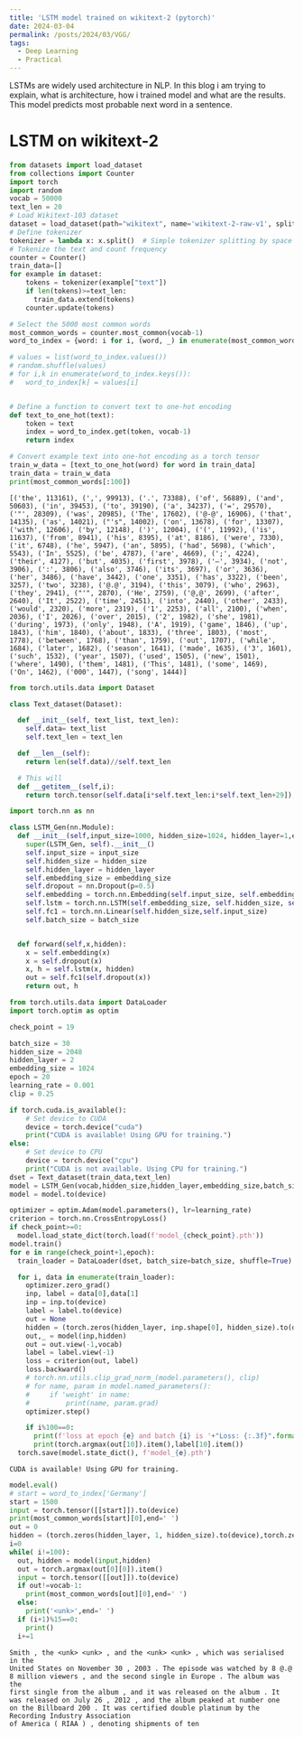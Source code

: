 ```yaml
---
title: 'LSTM model trained on wikitext-2 (pytorch)'
date: 2024-03-04
permalink: /posts/2024/03/VGG/
tags:
  - Deep Learning
  - Practical
---
```


LSTMs are widely used architecture in NLP. In this blog i am trying to explain, what is architecture, how i trained model and what are the results. This model predicts most probable next word in a sentence. 

# LSTM on wikitext-2

```python
from datasets import load_dataset
from collections import Counter
import torch
import random
vocab = 50000
text_len = 20
# Load Wikitext-103 dataset
dataset = load_dataset(path="wikitext", name='wikitext-2-raw-v1', split="train")
# Define tokenizer
tokenizer = lambda x: x.split()  # Simple tokenizer splitting by space
# Tokenize the text and count frequency
counter = Counter()
train_data=[]
for example in dataset:
    tokens = tokenizer(example["text"])
    if len(tokens)>=text_len:
      train_data.extend(tokens)
    counter.update(tokens)

# Select the 5000 most common words
most_common_words = counter.most_common(vocab-1)
word_to_index = {word: i for i, (word, _) in enumerate(most_common_words)}

# values = list(word_to_index.values())
# random.shuffle(values)
# for i,k in enumerate(word_to_index.keys()):
#   word_to_index[k] = values[i]


# Define a function to convert text to one-hot encoding
def text_to_one_hot(text):
    token = text
    index = word_to_index.get(token, vocab-1)
    return index

# Convert example text into one-hot encoding as a torch tensor
train_w_data = [text_to_one_hot(word) for word in train_data]
train_data = train_w_data
print(most_common_words[:100])
```

    [('the', 113161), (',', 99913), ('.', 73388), ('of', 56889), ('and', 50603), ('in', 39453), ('to', 39190), ('a', 34237), ('=', 29570), ('"', 28309), ('was', 20985), ('The', 17602), ('@-@', 16906), ('that', 14135), ('as', 14021), ("'s", 14002), ('on', 13678), ('for', 13307), ('with', 12606), ('by', 12148), (')', 12004), ('(', 11992), ('is', 11637), ('from', 8941), ('his', 8395), ('at', 8186), ('were', 7330), ('it', 6748), ('he', 5947), ('an', 5895), ('had', 5698), ('which', 5543), ('In', 5525), ('be', 4787), ('are', 4669), (';', 4224), ('their', 4127), ('but', 4035), ('first', 3978), ('–', 3934), ('not', 3906), (':', 3806), ('also', 3746), ('its', 3697), ('or', 3636), ('her', 3486), ('have', 3442), ('one', 3351), ('has', 3322), ('been', 3257), ('two', 3238), ('@.@', 3194), ('this', 3079), ('who', 2963), ('they', 2941), ("'", 2870), ('He', 2759), ('@,@', 2699), ('after', 2640), ('It', 2522), ('time', 2451), ('into', 2440), ('other', 2433), ('would', 2320), ('more', 2319), ('1', 2253), ('all', 2100), ('when', 2036), ('I', 2026), ('over', 2015), ('2', 1982), ('she', 1981), ('during', 1973), ('only', 1948), ('A', 1919), ('game', 1846), ('up', 1843), ('him', 1840), ('about', 1833), ('three', 1803), ('most', 1778), ('between', 1768), ('than', 1759), ('out', 1707), ('while', 1684), ('later', 1682), ('season', 1641), ('made', 1635), ('3', 1601), ('such', 1532), ('year', 1507), ('used', 1505), ('new', 1501), ('where', 1490), ('them', 1481), ('This', 1481), ('some', 1469), ('On', 1462), ('000', 1447), ('song', 1444)]



```python
from torch.utils.data import Dataset

class Text_dataset(Dataset):

  def __init__(self, text_list, text_len):
    self.data= text_list
    self.text_len = text_len

  def __len__(self):
    return len(self.data)//self.text_len

  # This will
  def __getitem__(self,i):
    return torch.tensor(self.data[i*self.text_len:i*self.text_len+29]), torch.tensor(self.data[i*self.text_len+1:i*self.text_len+30])
```


```python
import torch.nn as nn

class LSTM_Gen(nn.Module):
  def __init__(self,input_size=1000, hidden_size=1024, hidden_layer=1,embedding_size=512, batch_size=20):
    super(LSTM_Gen, self).__init__()
    self.input_size = input_size
    self.hidden_size = hidden_size
    self.hidden_layer = hidden_layer
    self.embedding_size = embedding_size
    self.dropout = nn.Dropout(p=0.5)
    self.embedding = torch.nn.Embedding(self.input_size, self.embedding_size)
    self.lstm = torch.nn.LSTM(self.embedding_size, self.hidden_size, self.hidden_layer, batch_first=True)
    self.fc1 = torch.nn.Linear(self.hidden_size,self.input_size)
    self.batch_size = batch_size


  def forward(self,x,hidden):
    x = self.embedding(x)
    x = self.dropout(x)
    x, h = self.lstm(x, hidden)
    out = self.fc1(self.dropout(x))
    return out, h

```


```python
from torch.utils.data import DataLoader
import torch.optim as optim

check_point = 19

batch_size = 30
hidden_size = 2048
hidden_layer = 2
embedding_size = 1024
epoch = 20
learning_rate = 0.001
clip = 0.25

if torch.cuda.is_available():
    # Set device to CUDA
    device = torch.device("cuda")
    print("CUDA is available! Using GPU for training.")
else:
    # Set device to CPU
    device = torch.device("cpu")
    print("CUDA is not available. Using CPU for training.")
dset = Text_dataset(train_data,text_len)
model = LSTM_Gen(vocab,hidden_size,hidden_layer,embedding_size,batch_size)
model = model.to(device)

optimizer = optim.Adam(model.parameters(), lr=learning_rate)
criterion = torch.nn.CrossEntropyLoss()
if check_point>=0:
  model.load_state_dict(torch.load(f'model_{check_point}.pth'))
model.train()
for e in range(check_point+1,epoch):
  train_loader = DataLoader(dset, batch_size=batch_size, shuffle=True)

  for i, data in enumerate(train_loader):
    optimizer.zero_grad()
    inp, label = data[0],data[1]
    inp = inp.to(device)
    label = label.to(device)
    out = None
    hidden = (torch.zeros(hidden_layer, inp.shape[0], hidden_size).to(device),torch.zeros(hidden_layer,inp.shape[0], hidden_size).to(device))
    out,_ = model(inp,hidden)
    out = out.view(-1,vocab)
    label = label.view(-1)
    loss = criterion(out, label)
    loss.backward()
    # torch.nn.utils.clip_grad_norm_(model.parameters(), clip)
    # for name, param in model.named_parameters():
    #     if 'weight' in name:
    #         print(name, param.grad)
    optimizer.step()

    if i%100==0:
      print(f'loss at epoch {e} and batch {i} is '+"Loss: {:.3f}".format(loss))
      print(torch.argmax(out[10]).item(),label[10].item())
  torch.save(model.state_dict(), f'model_{e}.pth')
```

    CUDA is available! Using GPU for training.



```python
model.eval()
# start = word_to_index['Germany']
start = 1500
input = torch.tensor([[start]]).to(device)
print(most_common_words[start][0],end=' ')
out = 0
hidden = (torch.zeros(hidden_layer, 1, hidden_size).to(device),torch.zeros(hidden_layer,1,hidden_size).to(device))
i=0
while( i!=100):
  out, hidden = model(input,hidden)
  out = torch.argmax(out[0][0]).item()
  input = torch.tensor([[out]]).to(device)
  if out!=vocab-1:
    print(most_common_words[out][0],end=' ')
  else:
    print('<unk>',end=' ')
  if (i+1)%15==0:
    print()
  i+=1
```

    Smith , the <unk> <unk> , and the <unk> <unk> , which was serialised in the 
    United States on November 30 , 2003 . The episode was watched by 8 @.@ 
    8 million viewers , and the second single in Europe . The album was the 
    first single from the album , and it was released on the album . It 
    was released on July 26 , 2012 , and the album peaked at number one 
    on the Billboard 200 . It was certified double platinum by the Recording Industry Association 
    of America ( RIAA ) , denoting shipments of ten 
